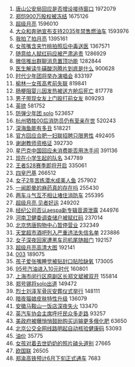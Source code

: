 1. [唐山公安局回应是否增设接待窗口](https://s.weibo.com//weibo?q=%23%E5%94%90%E5%B1%B1%E5%85%AC%E5%AE%89%E5%B1%80%E5%9B%9E%E5%BA%94%E6%98%AF%E5%90%A6%E5%A2%9E%E8%AE%BE%E6%8E%A5%E5%BE%85%E7%AA%97%E5%8F%A3%23&Refer=top) 1972079
2. [郑恺900万股权被冻结](https://s.weibo.com//weibo?q=%23%E9%83%91%E6%81%BA900%E4%B8%87%E8%82%A1%E6%9D%83%E8%A2%AB%E5%86%BB%E7%BB%93%23&Refer=top) 1675126
3. [超级月亮](https://s.weibo.com//weibo?q=%23%E8%B6%85%E7%BA%A7%E6%9C%88%E4%BA%AE%23&Refer=top) 1596010
4. [大众和奔驰宣布支持2035年禁售燃油车](https://s.weibo.com//weibo?q=%23%E5%A4%A7%E4%BC%97%E5%92%8C%E5%A5%94%E9%A9%B0%E5%AE%A3%E5%B8%83%E6%94%AF%E6%8C%812035%E5%B9%B4%E7%A6%81%E5%94%AE%E7%87%83%E6%B2%B9%E8%BD%A6%23&Refer=top) 1593976
5. [我拍了拍月亮](https://s.weibo.com//weibo?q=%23%E6%88%91%E6%8B%8D%E4%BA%86%E6%8B%8D%E6%9C%88%E4%BA%AE%23&Refer=top) 1395161
6. [女孩嘴含夹竹桃拍照后中毒送医](https://s.weibo.com//weibo?q=%23%E5%A5%B3%E5%AD%A9%E5%98%B4%E5%90%AB%E5%A4%B9%E7%AB%B9%E6%A1%83%E6%8B%8D%E7%85%A7%E5%90%8E%E4%B8%AD%E6%AF%92%E9%80%81%E5%8C%BB%23&Refer=top) 1367571
7. [随意给人赋红码应被严肃追责](https://s.weibo.com//weibo?q=%23%E9%9A%8F%E6%84%8F%E7%BB%99%E4%BA%BA%E8%B5%8B%E7%BA%A2%E7%A0%81%E5%BA%94%E8%A2%AB%E4%B8%A5%E8%82%83%E8%BF%BD%E8%B4%A3%23&Refer=top) 1286929
8. [微信推出群聊消息置顶功能](https://s.weibo.com//weibo?q=%23%E5%BE%AE%E4%BF%A1%E6%8E%A8%E5%87%BA%E7%BE%A4%E8%81%8A%E6%B6%88%E6%81%AF%E7%BD%AE%E9%A1%B6%E5%8A%9F%E8%83%BD%23&Refer=top) 1282844
9. [医生解读牛磺酸泡腾片到底是什么](https://s.weibo.com//weibo?q=%23%E5%8C%BB%E7%94%9F%E8%A7%A3%E8%AF%BB%E7%89%9B%E7%A3%BA%E9%85%B8%E6%B3%A1%E8%85%BE%E7%89%87%E5%88%B0%E5%BA%95%E6%98%AF%E4%BB%80%E4%B9%88%23&Refer=top) 900628
10. [时代少年团将举办演唱会](https://s.weibo.com//weibo?q=%23%E6%97%B6%E4%BB%A3%E5%B0%91%E5%B9%B4%E5%9B%A2%E5%B0%86%E4%B8%BE%E5%8A%9E%E6%BC%94%E5%94%B1%E4%BC%9A%23&Refer=top) 833197
11. [榆林一女孩高考前失联](https://s.weibo.com//weibo?q=%23%E6%A6%86%E6%9E%97%E4%B8%80%E5%A5%B3%E5%AD%A9%E9%AB%98%E8%80%83%E5%89%8D%E5%A4%B1%E8%81%94%23&Refer=top) 819841
12. [肠梗阻婴儿因发热被送方舱后死亡](https://s.weibo.com//weibo?q=%23%E8%82%A0%E6%A2%97%E9%98%BB%E5%A9%B4%E5%84%BF%E5%9B%A0%E5%8F%91%E7%83%AD%E8%A2%AB%E9%80%81%E6%96%B9%E8%88%B1%E5%90%8E%E6%AD%BB%E4%BA%A1%23&Refer=top) 817778
13. [男子带现女友上门殴打前女友](https://s.weibo.com//weibo?q=%23%E7%94%B7%E5%AD%90%E5%B8%A6%E7%8E%B0%E5%A5%B3%E5%8F%8B%E4%B8%8A%E9%97%A8%E6%AE%B4%E6%89%93%E5%89%8D%E5%A5%B3%E5%8F%8B%23&Refer=top) 809293
14. [英镑](https://s.weibo.com//weibo?q=%E8%8B%B1%E9%95%91&Refer=top) 581752
15. [防弹少年团 solo](https://s.weibo.com//weibo?q=%E9%98%B2%E5%BC%B9%E5%B0%91%E5%B9%B4%E5%9B%A2%20solo&Refer=top) 523657
16. [杭州牺牲00后消防员仍有至亲在世](https://s.weibo.com//weibo?q=%23%E6%9D%AD%E5%B7%9E%E7%89%BA%E7%89%B200%E5%90%8E%E6%B6%88%E9%98%B2%E5%91%98%E4%BB%8D%E6%9C%89%E8%87%B3%E4%BA%B2%E5%9C%A8%E4%B8%96%23&Refer=top) 520243
17. [深海鱼能有多丑](https://s.weibo.com//weibo?q=%23%E6%B7%B1%E6%B5%B7%E9%B1%BC%E8%83%BD%E6%9C%89%E5%A4%9A%E4%B8%91%23&Refer=top) 518221
18. [官方回应合肥一妇联招聘只限男性](https://s.weibo.com//weibo?q=%23%E5%AE%98%E6%96%B9%E5%9B%9E%E5%BA%94%E5%90%88%E8%82%A5%E4%B8%80%E5%A6%87%E8%81%94%E6%8B%9B%E8%81%98%E5%8F%AA%E9%99%90%E7%94%B7%E6%80%A7%23&Refer=top) 492405
19. [谢谢教师资格证](https://s.weibo.com//weibo?q=%23%E8%B0%A2%E8%B0%A2%E6%95%99%E5%B8%88%E8%B5%84%E6%A0%BC%E8%AF%81%23&Refer=top) 392730
20. [星巴克中国回应未消费能否用洗手间](https://s.weibo.com//weibo?q=%23%E6%98%9F%E5%B7%B4%E5%85%8B%E4%B8%AD%E5%9B%BD%E5%9B%9E%E5%BA%94%E6%9C%AA%E6%B6%88%E8%B4%B9%E8%83%BD%E5%90%A6%E7%94%A8%E6%B4%97%E6%89%8B%E9%97%B4%23&Refer=top) 391136
21. [现在小学生起的队名](https://s.weibo.com//weibo?q=%23%E7%8E%B0%E5%9C%A8%E5%B0%8F%E5%AD%A6%E7%94%9F%E8%B5%B7%E7%9A%84%E9%98%9F%E5%90%8D%23&Refer=top) 347789
22. [王者S28赛季即将开启](https://s.weibo.com//weibo?q=%23%E7%8E%8B%E8%80%85S28%E8%B5%9B%E5%AD%A3%E5%8D%B3%E5%B0%86%E5%BC%80%E5%90%AF%23&Refer=top) 335061
23. [四皇巴基](https://s.weibo.com//weibo?q=%23%E5%9B%9B%E7%9A%87%E5%B7%B4%E5%9F%BA%23&Refer=top) 266512
24. [女子2年苦练潜水成美人鱼](https://s.weibo.com//weibo?q=%23%E5%A5%B3%E5%AD%902%E5%B9%B4%E8%8B%A6%E7%BB%83%E6%BD%9C%E6%B0%B4%E6%88%90%E7%BE%8E%E4%BA%BA%E9%B1%BC%23&Refer=top) 257902
25. [一闻即晕的麻药真的存在吗](https://s.weibo.com//weibo?q=%23%E4%B8%80%E9%97%BB%E5%8D%B3%E6%99%95%E7%9A%84%E9%BA%BB%E8%8D%AF%E7%9C%9F%E7%9A%84%E5%AD%98%E5%9C%A8%E5%90%97%23&Refer=top) 255430
26. [两车斗气互不相让堵住消防车](https://s.weibo.com//weibo?q=%23%E4%B8%A4%E8%BD%A6%E6%96%97%E6%B0%94%E4%BA%92%E4%B8%8D%E7%9B%B8%E8%AE%A9%E5%A0%B5%E4%BD%8F%E6%B6%88%E9%98%B2%E8%BD%A6%23&Refer=top) 255395
27. [超级月亮 见者好运](https://s.weibo.com//weibo?q=%E8%B6%85%E7%BA%A7%E6%9C%88%E4%BA%AE%20%E8%A7%81%E8%80%85%E5%A5%BD%E8%BF%90&Refer=top) 249202
28. [经纪公司否认aespa新专辑音源泄露](https://s.weibo.com//weibo?q=%23%E7%BB%8F%E7%BA%AA%E5%85%AC%E5%8F%B8%E5%90%A6%E8%AE%A4aespa%E6%96%B0%E4%B8%93%E8%BE%91%E9%9F%B3%E6%BA%90%E6%B3%84%E9%9C%B2%23&Refer=top) 244976
29. [河南卫健委调查储户被赋红码](https://s.weibo.com//weibo?q=%23%E6%B2%B3%E5%8D%97%E5%8D%AB%E5%81%A5%E5%A7%94%E8%B0%83%E6%9F%A5%E5%82%A8%E6%88%B7%E8%A2%AB%E8%B5%8B%E7%BA%A2%E7%A0%81%23&Refer=top) 237014
30. [北京悠唐购物中心暂停营业](https://s.weibo.com//weibo?q=%23%E5%8C%97%E4%BA%AC%E6%82%A0%E5%94%90%E8%B4%AD%E7%89%A9%E4%B8%AD%E5%BF%83%E6%9A%82%E5%81%9C%E8%90%A5%E4%B8%9A%23&Refer=top) 232349
31. [天堂超市酒吧列入严重违法失信名单](https://s.weibo.com//weibo?q=%23%E5%A4%A9%E5%A0%82%E8%B6%85%E5%B8%82%E9%85%92%E5%90%A7%E5%88%97%E5%85%A5%E4%B8%A5%E9%87%8D%E8%BF%9D%E6%B3%95%E5%A4%B1%E4%BF%A1%E5%90%8D%E5%8D%95%23&Refer=top) 223886
32. [女子深夜回家遭黑车司机尾随敲门](https://s.weibo.com//weibo?q=%23%E5%A5%B3%E5%AD%90%E6%B7%B1%E5%A4%9C%E5%9B%9E%E5%AE%B6%E9%81%AD%E9%BB%91%E8%BD%A6%E5%8F%B8%E6%9C%BA%E5%B0%BE%E9%9A%8F%E6%95%B2%E9%97%A8%23&Refer=top) 192157
33. [超级月亮高清大图](https://s.weibo.com//weibo?q=%23%E8%B6%85%E7%BA%A7%E6%9C%88%E4%BA%AE%E9%AB%98%E6%B8%85%E5%A4%A7%E5%9B%BE%23&Refer=top) 192141
34. [003](https://s.weibo.com//weibo?q=%23003%23&Refer=top) 189075
35. [孩子爱张嘴睡觉被贴封口贴险缺氧](https://s.weibo.com//weibo?q=%23%E5%AD%A9%E5%AD%90%E7%88%B1%E5%BC%A0%E5%98%B4%E7%9D%A1%E8%A7%89%E8%A2%AB%E8%B4%B4%E5%B0%81%E5%8F%A3%E8%B4%B4%E9%99%A9%E7%BC%BA%E6%B0%A7%23&Refer=top) 173005
36. [95号汽油进入10元时代](https://s.weibo.com//weibo?q=%2395%E5%8F%B7%E6%B1%BD%E6%B2%B9%E8%BF%9B%E5%85%A510%E5%85%83%E6%97%B6%E4%BB%A3%23&Refer=top) 160801
37. [上海市闵行区原副区长郑文斌被双开](https://s.weibo.com//weibo?q=%23%E4%B8%8A%E6%B5%B7%E5%B8%82%E9%97%B5%E8%A1%8C%E5%8C%BA%E5%8E%9F%E5%89%AF%E5%8C%BA%E9%95%BF%E9%83%91%E6%96%87%E6%96%8C%E8%A2%AB%E5%8F%8C%E5%BC%80%23&Refer=top) 155814
38. [郑号锡将solo出道](https://s.weibo.com//weibo?q=%23%E9%83%91%E5%8F%B7%E9%94%A1%E5%B0%86solo%E5%87%BA%E9%81%93%23&Refer=top) 149472
39. [烈士刘泽军骨灰安葬仪式举行](https://s.weibo.com//weibo?q=%23%E7%83%88%E5%A3%AB%E5%88%98%E6%B3%BD%E5%86%9B%E9%AA%A8%E7%81%B0%E5%AE%89%E8%91%AC%E4%BB%AA%E5%BC%8F%E4%B8%BE%E8%A1%8C%23&Refer=top) 148111
40. [暗夜猫娘皮肤特性升级](https://s.weibo.com//weibo?q=%23%E6%9A%97%E5%A4%9C%E7%8C%AB%E5%A8%98%E7%9A%AE%E8%82%A4%E7%89%B9%E6%80%A7%E5%8D%87%E7%BA%A7%23&Refer=top) 136079
41. [安徽马鞍山一饭店深夜失火](https://s.weibo.com//weibo?q=%23%E5%AE%89%E5%BE%BD%E9%A9%AC%E9%9E%8D%E5%B1%B1%E4%B8%80%E9%A5%AD%E5%BA%97%E6%B7%B1%E5%A4%9C%E5%A4%B1%E7%81%AB%23&Refer=top) 133470
42. [英汽车协会主席呼吁民众多走路](https://s.weibo.com//weibo?q=%23%E8%8B%B1%E6%B1%BD%E8%BD%A6%E5%8D%8F%E4%BC%9A%E4%B8%BB%E5%B8%AD%E5%91%BC%E5%90%81%E6%B0%91%E4%BC%97%E5%A4%9A%E8%B5%B0%E8%B7%AF%23&Refer=top) 93257
43. [美政府被曝悄悄鼓励购买运输更多俄化肥](https://s.weibo.com//weibo?q=%23%E7%BE%8E%E6%94%BF%E5%BA%9C%E8%A2%AB%E6%9B%9D%E6%82%84%E6%82%84%E9%BC%93%E5%8A%B1%E8%B4%AD%E4%B9%B0%E8%BF%90%E8%BE%93%E6%9B%B4%E5%A4%9A%E4%BF%84%E5%8C%96%E8%82%A5%23&Refer=top) 63650
44. [北京公交全网线路明起自动核验健康码](https://s.weibo.com//weibo?q=%23%E5%8C%97%E4%BA%AC%E5%85%AC%E4%BA%A4%E5%85%A8%E7%BD%91%E7%BA%BF%E8%B7%AF%E6%98%8E%E8%B5%B7%E8%87%AA%E5%8A%A8%E6%A0%B8%E9%AA%8C%E5%81%A5%E5%BA%B7%E7%A0%81%23&Refer=top) 53093
45. [油价](https://s.weibo.com//weibo?q=%E6%B2%B9%E4%BB%B7&Refer=top) 35775
46. [女孩对着去世奶奶的照片磕头道别](https://s.weibo.com//weibo?q=%23%E5%A5%B3%E5%AD%A9%E5%AF%B9%E7%9D%80%E5%8E%BB%E4%B8%96%E5%A5%B6%E5%A5%B6%E7%9A%84%E7%85%A7%E7%89%87%E7%A3%95%E5%A4%B4%E9%81%93%E5%88%AB%23&Refer=top) 27665
47. [欧国联](https://s.weibo.com//weibo?q=%23%E6%AC%A7%E5%9B%BD%E8%81%94%23&Refer=top) 26505
48. [郑渝高铁预计6月下旬正式通车](https://s.weibo.com//weibo?q=%23%E9%83%91%E6%B8%9D%E9%AB%98%E9%93%81%E9%A2%84%E8%AE%A16%E6%9C%88%E4%B8%8B%E6%97%AC%E6%AD%A3%E5%BC%8F%E9%80%9A%E8%BD%A6%23&Refer=top) 7683
